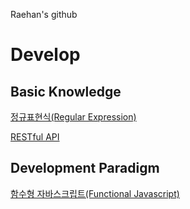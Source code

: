 Raehan's github

# Develop
## Basic Knowledge
[정규표현식(Regular Expression)](https://github.com/rae-han/learn-web/tree/main/common/regular-expression)

[RESTful API][restful_api_link]

[restful_api_link]: https://raehan.notion.site/REST-API-328e6ad715074bf1a2350d8bb00f2121

## Development Paradigm
[함수형 자바스크립트(Functional Javascript)](https://raehan.notion.site/Functional-JS-aa6206b5d29e4c9ab6ba6e3c0597af71 "funtional js")

<!--
**rae-han/rae-han** is a ✨ _special_ ✨ repository because its `README.md` (this file) appears on your GitHub profile.

Here are some ideas to get you started:

- 🔭 I’m currently working on ...
- 🌱 I’m currently learning ...
- 👯 I’m looking to collaborate on ...
- 🤔 I’m looking for help with ...
- 💬 Ask me about ...
- 📫 How to reach me: ...
- 😄 Pronouns: ...
- ⚡ Fun fact: ...
-->
